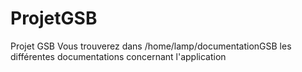 # ProjetGSB
Projet GSB
Vous trouverez dans /home/lamp/documentationGSB les différentes documentations concernant l'application 
